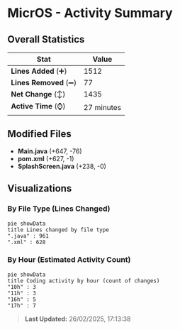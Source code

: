 # MicrOS - Activity Summary 

## Overall Statistics

| Stat                   | Value                                                             |
| ---------------------- | ----------------------------------------------------------------- |
| **Lines Added** (➕)   | 1512                                          |
| **Lines Removed** (➖) | 77                                        |
| **Net Change** (↕)    | 1435                |
| **Active Time** (⌚)   | 27 minutes |


## Modified Files
- **Main.java** (+647, -76)
- **pom.xml** (+627, -1)
- **SplashScreen.java** (+238, -0)

## Visualizations

### By File Type (Lines Changed)

```mermaid
pie showData
title Lines changed by file type
".java" : 961
".xml" : 628
```

### By Hour (Estimated Activity Count)

```mermaid
pie showData
title Coding activity by hour (count of changes)
"10h" : 3
"11h" : 3
"16h" : 5
"17h" : 7
```


> **Last Updated:** 26/02/2025, 17:13:38